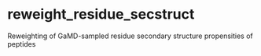 # reweight_residue_secstruct
Reweighting of GaMD-sampled residue secondary structure propensities of peptides
